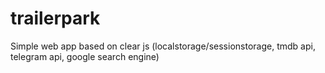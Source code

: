 # trailerpark
Simple web app based on clear js (localstorage/sessionstorage, tmdb api, telegram api, google search engine)
